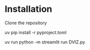 # Installation

Clone the repository

uv pip install -r pyproject.toml

uv run python -m streamlit run DVIZ.py 
